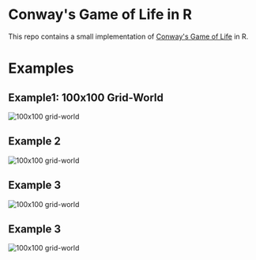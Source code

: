 # Conway's Game of Life in R

This repo contains a small implementation of [Conway's Game of Life](https://en.wikipedia.org/wiki/Conway%27s_Game_of_Life) in R.

# Examples

## Example1: 100x100 Grid-World

![100x100 grid-world](https://github.com/MarkusThill/Game-Of-Life/blob/master/img/animation.gif "100x100 grid-world")

## Example 2
![100x100 grid-world](https://github.com/MarkusThill/Game-Of-Life/blob/master/img/animation10.gif "100x100 grid-world")

## Example 3
![100x100 grid-world](https://github.com/MarkusThill/Game-Of-Life/blob/master/img/animation12.gif "100x100 grid-world")

## Example 3
![100x100 grid-world](https://github.com/MarkusThill/Game-Of-Life/blob/master/img/animation4.gif "100x100 grid-world")

